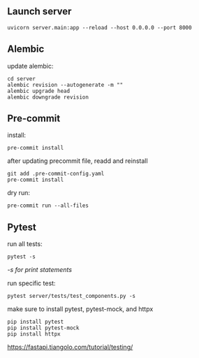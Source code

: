 ## Launch server

```
uvicorn server.main:app --reload --host 0.0.0.0 --port 8000
```

## Alembic

update alembic:

```
cd server
alembic revision --autogenerate -m ""
alembic upgrade head
alembic downgrade revision
```

## Pre-commit

install:

```
pre-commit install
```

after updating precommit file, readd and reinstall

```
git add .pre-commit-config.yaml
pre-commit install
```

dry run:

```
pre-commit run --all-files
```

## Pytest

run all tests:

```
pytest -s
```

<i>-s for print statements</i>

run specific test:

```
pytest server/tests/test_components.py -s
```

make sure to install pytest, pytest-mock, and httpx

```
pip install pytest
pip install pytest-mock
pip install httpx
```

https://fastapi.tiangolo.com/tutorial/testing/

